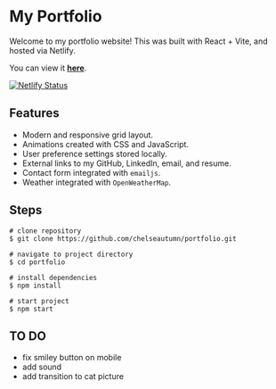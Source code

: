 # My Portfolio

Welcome to my portfolio website! This was built with React + Vite, and hosted via Netlify.

You can view it **[here](https://chlsea.com)**.

[![Netlify Status](https://api.netlify.com/api/v1/badges/6b4c3cd3-16b4-495e-998a-2f02b113a91b/deploy-status)](https://app.netlify.com/sites/starlit-meerkat-c2768d/deploys)

## Features

- Modern and responsive grid layout.
- Animations created with CSS and JavaScript.
- User preference settings stored locally.
- External links to my GitHub, LinkedIn, email, and resume.
- Contact form integrated with `emailjs`.
- Weather integrated with `OpenWeatherMap`.

## Steps

```
# clone repository
$ git clone https://github.com/chelseautumn/portfolio.git
```

```
# navigate to project directory
$ cd portfolio
```

```
# install dependencies
$ npm install
```

```
# start project
$ npm start
```

## TO DO

- fix smiley button on mobile
- add sound
- add transition to cat picture
